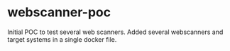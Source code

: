 # webscanner-poc

Initial POC to test several web scanners. Added several webscanners and target systems in a single docker file.